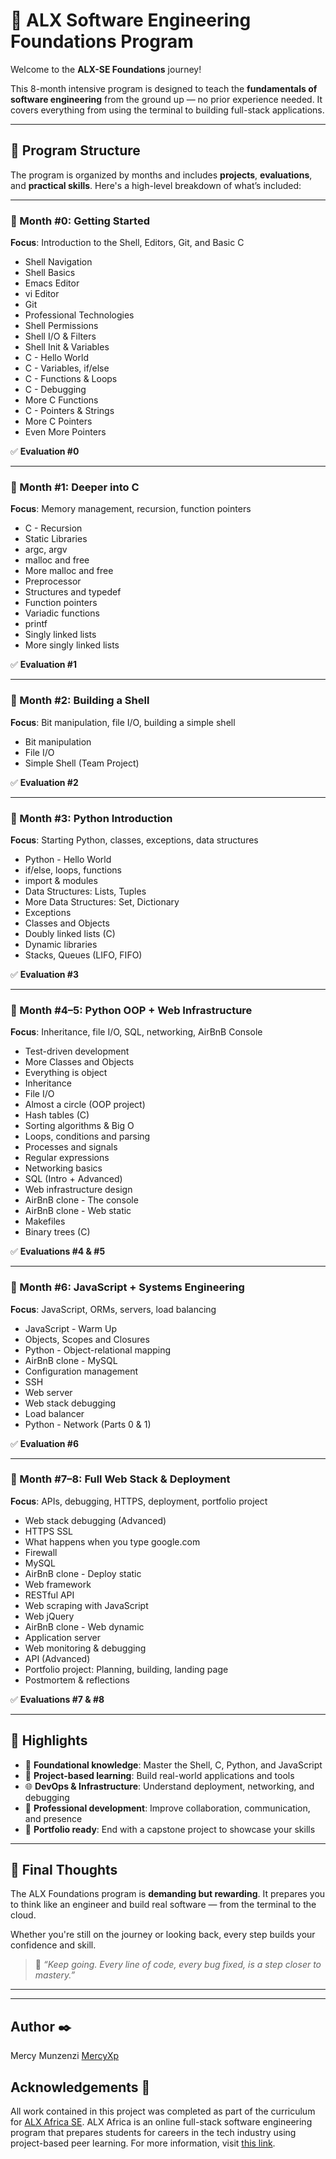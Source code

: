 # 🧠 ALX Software Engineering Foundations Program

Welcome to the **ALX-SE Foundations** journey!

This 8-month intensive program is designed to teach the **fundamentals of software engineering** from the ground up — no prior experience needed. It covers everything from using the terminal to building full-stack applications.

---

## 🚀 Program Structure

The program is organized by months and includes **projects**, **evaluations**, and **practical skills**. Here's a high-level breakdown of what’s included:

---

### 📅 Month #0: Getting Started  
**Focus**: Introduction to the Shell, Editors, Git, and Basic C

- Shell Navigation
- Shell Basics
- Emacs Editor
- vi Editor
- Git
- Professional Technologies
- Shell Permissions
- Shell I/O & Filters
- Shell Init & Variables
- C - Hello World
- C - Variables, if/else
- C - Functions & Loops
- C - Debugging
- More C Functions
- C - Pointers & Strings
- More C Pointers
- Even More Pointers

✅ **Evaluation #0**

---

### 📅 Month #1: Deeper into C  
**Focus**: Memory management, recursion, function pointers

- C - Recursion
- Static Libraries
- argc, argv
- malloc and free
- More malloc and free
- Preprocessor
- Structures and typedef
- Function pointers
- Variadic functions
- printf
- Singly linked lists
- More singly linked lists

✅ **Evaluation #1**

---

### 📅 Month #2: Building a Shell  
**Focus**: Bit manipulation, file I/O, building a simple shell

- Bit manipulation
- File I/O
- Simple Shell (Team Project)

✅ **Evaluation #2**

---

### 📅 Month #3: Python Introduction  
**Focus**: Starting Python, classes, exceptions, data structures

- Python - Hello World
- if/else, loops, functions
- import & modules
- Data Structures: Lists, Tuples
- More Data Structures: Set, Dictionary
- Exceptions
- Classes and Objects
- Doubly linked lists (C)
- Dynamic libraries
- Stacks, Queues (LIFO, FIFO)

✅ **Evaluation #3**

---

### 📅 Month #4–5: Python OOP + Web Infrastructure  
**Focus**: Inheritance, file I/O, SQL, networking, AirBnB Console

- Test-driven development
- More Classes and Objects
- Everything is object
- Inheritance
- File I/O
- Almost a circle (OOP project)
- Hash tables (C)
- Sorting algorithms & Big O
- Loops, conditions and parsing
- Processes and signals
- Regular expressions
- Networking basics
- SQL (Intro + Advanced)
- Web infrastructure design
- AirBnB clone - The console
- AirBnB clone - Web static
- Makefiles
- Binary trees (C)

✅ **Evaluations #4 & #5**

---

### 📅 Month #6: JavaScript + Systems Engineering  
**Focus**: JavaScript, ORMs, servers, load balancing

- JavaScript - Warm Up
- Objects, Scopes and Closures
- Python - Object-relational mapping
- AirBnB clone - MySQL
- Configuration management
- SSH
- Web server
- Web stack debugging
- Load balancer
- Python - Network (Parts 0 & 1)

✅ **Evaluation #6**

---

### 📅 Month #7–8: Full Web Stack & Deployment  
**Focus**: APIs, debugging, HTTPS, deployment, portfolio project

- Web stack debugging (Advanced)
- HTTPS SSL
- What happens when you type google.com
- Firewall
- MySQL
- AirBnB clone - Deploy static
- Web framework
- RESTful API
- Web scraping with JavaScript
- Web jQuery
- AirBnB clone - Web dynamic
- Application server
- Web monitoring & debugging
- API (Advanced)
- Portfolio project: Planning, building, landing page
- Postmortem & reflections

✅ **Evaluations #7 & #8**

---

## 🌟 Highlights

- 🧠 **Foundational knowledge**: Master the Shell, C, Python, and JavaScript
- 💼 **Project-based learning**: Build real-world applications and tools
- 🌐 **DevOps & Infrastructure**: Understand deployment, networking, and debugging
- 🤝 **Professional development**: Improve collaboration, communication, and presence
- 🔧 **Portfolio ready**: End with a capstone project to showcase your skills

---

## 📌 Final Thoughts

The ALX Foundations program is **demanding but rewarding**. It prepares you to think like an engineer and build real software — from the terminal to the cloud.

Whether you're still on the journey or looking back, every step builds your confidence and skill.

> 💬 *“Keep going. Every line of code, every bug fixed, is a step closer to mastery.”*

---
---
## Author ✒️ 
Mercy Munzenzi [MercyXp](https://github.com/MercyXp)

## Acknowledgements 🙏
All work contained in this project was completed as part of the curriculum for [ALX Africa SE](https://www.alxafrica.com/). ALX Africa is an online full-stack software engineering program that prepares students for careers in the tech industry using project-based peer learning. For more information, visit [this link](https://www.alxafrica.com/).



